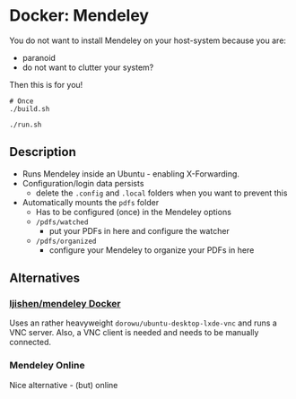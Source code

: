 # Docker: Mendeley

You do not want to install Mendeley on your host-system because you are:
- paranoid
- do not want to clutter your system?

Then this is for you!

```shell
# Once
./build.sh

./run.sh
```

## Description
- Runs Mendeley inside an Ubuntu - enabling X-Forwarding.
- Configuration/login data persists
  - delete the `.config` and `.local` folders when you want to prevent this
- Automatically mounts the `pdfs` folder
  - Has to be configured (once) in the Mendeley options
  - `/pdfs/watched`
    - put your PDFs in here and configure the watcher
  - `/pdfs/organized`
    - configure your Mendeley to organize your PDFs in here 


## Alternatives

### [ljishen/mendeley Docker](https://hub.docker.com/r/ljishen/mendeley)

Uses an rather heavyweight `dorowu/ubuntu-desktop-lxde-vnc` and runs a VNC server.
Also, a VNC client is needed and needs to be manually connected.

### Mendeley Online

Nice alternative - (but) online 
